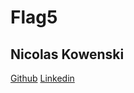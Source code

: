 # Flag5
## Nicolas Kowenski

[Github](https://github.com/zakkg3)
[Linkedin](https://www.linkedin.com/in/nicokowenski/)
